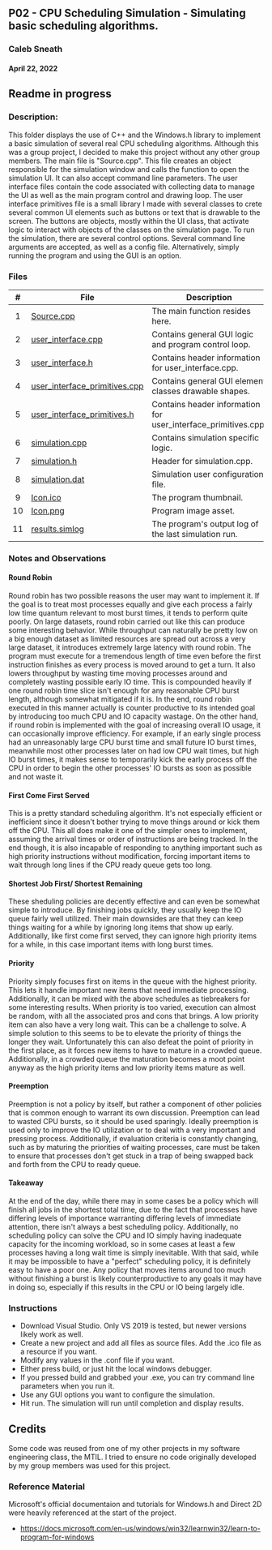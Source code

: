 ## P02 - CPU Scheduling Simulation - Simulating basic scheduling algorithms.
### Caleb Sneath
#### April 22, 2022

## Readme in progress

### Description:

This folder displays the use of C++ and the Windows.h library to implement a basic simulation of several real CPU scheduling algorithms. Although this was a group project, I decided to make this project without any other group members. The main file is "Source.cpp". This file creates an object responsible for the simulation window and calls the function to open the simulation UI. It can also accept command line parameters. The user interface files contain the code associated with collecting data to manage the UI as well as the main program control and drawing loop. The user interface primitives file is a small library I made with several classes to crete several common UI elements such as buttons or text that is drawable to the screen. The buttons are objects, mostly within the UI class, that activate logic to interact with objects of the classes on the simulation page. To run the simulation, there are several control options. Several command line arguments are accepted, as well as a config file. Alternatively, simply running the program and using the GUI is an option. 

### Files

|   #   | File            | Description                                        |
| :---: | --------------- | -------------------------------------------------- |
|   1   | [Source.cpp](https://github.com/CalebSneath/5143-OS-sneath/blob/main/Assignments/P02/Source.cpp)         | The main function resides here.   |
|   2   | [user_interface.cpp](https://github.com/CalebSneath/5143-OS-sneath/blob/main/Assignments/P02/user_interface.cpp)         | Contains general GUI logic and program control loop. |
|   3   | [user_interface.h](https://github.com/CalebSneath/5143-OS-sneath/blob/main/Assignments/P02/user_interface.h)         | Contains header information for user_interface.cpp. |
|   4   | [user_interface_primitives.cpp](https://github.com/CalebSneath/5143-OS-sneath/blob/main/Assignments/P02/user_interface_primitives.cpp)         | Contains general GUI element classes drawable shapes. |
|   5   | [user_interface_primitives.h](https://github.com/CalebSneath/5143-OS-sneath/blob/main/Assignments/P02/user_interface_primitives.h)         | Contains header information for user_interface_primitives.cpp. |
|   6   | [simulation.cpp](https://github.com/CalebSneath/5143-OS-sneath/blob/main/Assignments/P02/simulation.cpp)         | Contains simulation specific logic. |
|   7   | [simulation.h](https://github.com/CalebSneath/5143-OS-sneath/blob/main/Assignments/P02/simulation.h)         | Header for simulation.cpp.  |
|   8   | [simulation.dat](https://github.com/CalebSneath/5143-OS-sneath/blob/main/Assignments/P02/simulation.dat)         | Simulation user configuration file.  |
|   9   | [Icon.ico](https://github.com/CalebSneath/5143-OS-sneath/blob/main/Assignments/P02/Icon.ico)         | The program thumbnail.  |
|   10  | [Icon.png](https://github.com/CalebSneath/5143-OS-sneath/blob/main/Assignments/P02/Icon.png)         | Program image asset.  |
|   11  | [results.simlog](https://github.com/CalebSneath/5143-OS-sneath/blob/main/Assignments/P02/results.simlog)         | The program's output log of the last simulation run.  |

### Notes and Observations
#### Round Robin
Round robin has two possible reasons the user may want to implement it. If the goal is to treat most processes equally and give each process a fairly low time quantum relevant to most burst times, it tends to perform quite poorly. On large datasets, round robin carried out like this can produce some interesting behavior. While throughput can naturally be pretty low on a big enough dataset as limited resources are spread out across a very large dataset, it introduces extremely large latency with round robin. The program must execute for a tremendous length of time even before the first instruction finishes as every process is moved around to get a turn. It also lowers throughput by wasting time moving processes around and completely wasting possible early IO time. This is compounded heavily if one round robin time slice isn't enough for any reasonable CPU burst length, although somewhat mitigated if it is. In the end, round robin executed in this manner actually is counter productive to its intended goal by introducing too much CPU and IO capacity wastage. 
On the other hand, if round robin is implemented with the goal of increasing overall IO usage, it can occasionally improve efficiency. For example, if an early single process had an unreasonably large CPU burst time and small future IO burst times, meanwhile most other processes later on had low CPU wait times, but high IO burst times, it makes sense to temporarily kick the early process off the CPU in order to begin the other processes' IO bursts as soon as possible and not waste it.

#### First Come First Served
This is a pretty standard scheduling algorithm. It's not especially efficient or inefficient since it doesn't bother trying to move things around or kick them off the CPU. This all does make it one of the simpler ones to implement, assuming the arrival times or order of instructions are being tracked. In the end though, it is also incapable of responding to anything important such as high priority instructions without modification, forcing important items to wait through long lines if the CPU ready queue gets too long.

#### Shortest Job First/ Shortest Remaining
These sheduling policies are decently effective and can even be somewhat simple to introduce. By finishing jobs quickly, they usually keep the IO queue fairly well utilized. Their main downsides are that they can keep things waiting for a while by ignoring long items that show up early. Additionally, like first come first served, they can ignore high priority items for a while, in this case important items with long burst times.

#### Priority
Priority simply focuses first on items in the queue with the highest priority. This lets it handle important new items that need immediate processing. Additionally, it can be mixed with the above schedules as tiebreakers for some interesting results. When priority is too varied, execution can almost be random, with all the associated pros and cons that brings. A low priority item can also have a very long wait. This can be a challenge to solve. A simple solution to this seems to be to elevate the priority of things the longer they wait. Unfortunately this can also defeat the point of priority in the first place, as it forces new items to have to mature in a crowded queue. Additionally, in a crowded queue the maturation becomes a moot point anyway as the high priority items and low priority items mature as well.

#### Preemption
Preemption is not a policy by itself, but rather a component of other policies that is common enough to warrant its own discussion. Preemption can lead to wasted CPU bursts, so it should be used sparingly. Ideally preemption is used only to improve the IO utilization or to deal with a very important and pressing process. Additionally, if evaluation criteria is constantly changing, such as by maturing the priorities of waiting processes, care must be taken to ensure that processes don't get stuck in a trap of being swapped back and forth from the CPU to ready queue.

#### Takeaway
At the end of the day, while there may in some cases be a policy which will finish all jobs in the shortest total time, due to the fact that processes have differing levels of importance warranting differing levels of immediate attention, there isn't always a best scheduling policy. Additionally, no scheduling policy can solve the CPU and IO simply having inadequate capacity for the incoming workload, so in some cases at least a few processes having a long wait time is simply inevitable. With that said, while it may be impossible to have a "perfect" scheduling policy, it is definitely easy to have a poor one. Any policy that moves items around too much without finishing a burst is likely counterproductive to any goals it may have in doing so, especially if this results in the CPU or IO being largely idle. 

### Instructions

- Download Visual Studio. Only VS 2019 is tested, but newer versions likely work as well.
- Create a new project and add all files as source files. Add the .ico file as a resource if you want.
- Modify any values in the .conf file if you want.
- Either press build, or just hit the local windows debugger.
- If you pressed build and grabbed your .exe, you can try command line parameters when you run it.
- Use any GUI options you want to configure the simulation.
- Hit run. The simulation will run until completion and display results.

## Credits
Some code was reused from one of my other projects in my software engineering class, the MTIL. I tried to ensure no code originally developed by my group members was used for this project.
### Reference Material
 Microsoft's official documentaion and tutorials for Windows.h and Direct 2D were heavily referenced at the start of the project.
 - https://docs.microsoft.com/en-us/windows/win32/learnwin32/learn-to-program-for-windows

